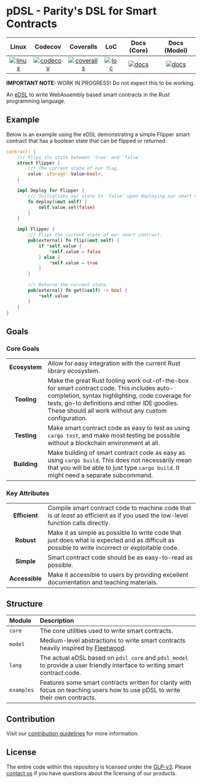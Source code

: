 # pDSL - Parity's DSL for Smart Contracts

| Linux              | Codecov              | Coveralls              | LoC              | Docs (Core)       | Docs (Model)      |
|:------------------:|:--------------------:|:----------------------:|:----------------:|:-----------------:|:-----------------:|
| [![linux][A1]][A2] | [![codecov][C1]][C2] | [![coveralls][D1]][D2] | [![loc][E1]][E2] | [![docs][F1]][F2] | [![docs][G1]][G2] |

[A1]: https://travis-ci.org/Robbepop/pdsl.svg?branch=master
[A2]: https://travis-ci.org/Robbepop/pdsl

[C1]: https://codecov.io/gh/Robbepop/pdsl/branch/master/graph/badge.svg
[C2]: https://codecov.io/gh/Robbepop/pdsl/branch/master

[D1]: https://coveralls.io/repos/github/Robbepop/pdsl/badge.svg?branch=master
[D2]: https://coveralls.io/github/Robbepop/pdsl?branch=master

[E1]: https://tokei.rs/b1/github/Robbepop/pdsl?category=code
[E2]: https://github.com/Aaronepower/tokei#badges

[F1]: https://img.shields.io/badge/docs-nightly-black.svg
[F2]: https://robbepop.github.io/pdsl/pdsl_core/index.html

[G1]: https://img.shields.io/badge/docs-nightly-purple.svg
[G2]: https://robbepop.github.io/pdsl/pdsl_model/index.html

**IMPORTANT NOTE:** WORK IN PROGRESS! Do not expect this to be working.

An [eDSL](https://wiki.haskell.org/Embedded_domain_specific_language) to write WebAssembly based smart contracts in the Rust programming language.

## Example

Below is an example using the eDSL demonstrating a simple Flipper smart contract
that has a boolean state that can be flipped or returned.

```rust
contract! {
    /// Flips its state between `true` and `false`.
    struct Flipper {
        /// The current state of our flag.
        value: storage::Value<bool>,
    }

    impl Deploy for Flipper {
        /// Initializes our state to `false` upon deploying our smart contract.
        fn deploy(&mut self) {
            self.value.set(false)
        }
    }

    impl Flipper {
        /// Flips the current state of our smart contract.
        pub(external) fn flip(&mut self) {
            if *self.value {
                *self.value = false
            } else {
                *self.value = true
            }
        }

        /// Returns the current state.
        pub(external) fn get(&self) -> bool {
            *self.value
        }
    }
}
```

## Goals

### Core Goals

| | |
|:-:|:-|
| **Ecosystem** | Allow for easy integration with the current Rust library ecosystem. |
| **Tooling** | Make the great Rust tooling work out-of-the-box for smart contract code. This includes auto-completion, syntax highlighting, code coverage for tests, go-to definitions and other IDE goodies. These should all work without any custom configuration. |
| **Testing** | Make smart contract code as easy to test as using `cargo test`, and make most testing be possible without a blockchain environment at all. |
| **Building** | Make building of smart contract code as easy as using `cargo build`. This does not necessarily mean that you will be able to just type `cargo build`. It might need a separate subcommand. |

### Key Attributes

| | |
|:-:|:-|
| **Efficient** | Compile smart contract code to machine code that is _at least_ as efficient as if you used the low-level function calls directly. |
| **Robust** | Make it as simple as possible to write code that just does what is expected and as difficult as possible to write incorrect or exploitable code. |
| **Simple** | Smart contract code should be as easy-to-read as possible. |
| **Accessible** | Make it accessible to users by providing excellent documentation and teaching materials. |

## Structure

| Module | Description |
|:-------|:------------|
| `core` | The core utilities used to write smart contracts. |
| `model` | Medium-level abstractions to write smart contracts heavily inspired by [Fleetwood](https://github.com/paritytech/fleetwood). |
| `lang` | The actual eDSL based on `pdsl_core` and `pdsl_model` to provide a user friendly interface to writing smart contract code. |
| `examples` | Features some smart contracts written for clarity with focus on teaching users how to use pDSL to write their own contracts. |

## Contribution

Visit our [contribution guidelines](CONTRIBUTING.md) for more information.

## License

The entire code within this repository is licensed under the [GLP-v3](LICENSE). Please [contact us](https://www.parity.io/contact/) if you have questions about the licensing of our products.
